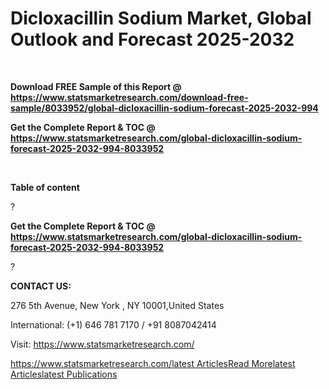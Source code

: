 <h1>Dicloxacillin Sodium Market, Global Outlook and Forecast 2025-2032</h1><br/><p><strong>Download FREE Sample of this Report @ <a href="https://www.statsmarketresearch.com/download-free-sample/8033952/global-dicloxacillin-sodium-forecast-2025-2032-994">https://www.statsmarketresearch.com/download-free-sample/8033952/global-dicloxacillin-sodium-forecast-2025-2032-994</a></strong></p>
 
 
 
 <div><b>Get the Complete Report & TOC @ <a href="https://www.statsmarketresearch.com/global-dicloxacillin-sodium-forecast-2025-2032-994-8033952">https://www.statsmarketresearch.com/global-dicloxacillin-sodium-forecast-2025-2032-994-8033952</a></b></div>
 
 
 
 <p><br />
 
 <b>Table of content</b></p>
 
 
 
 <p>? </p>
 
 
 
 <div><b>Get the Complete Report & TOC @ <a href="https://www.statsmarketresearch.com/global-dicloxacillin-sodium-forecast-2025-2032-994-8033952">https://www.statsmarketresearch.com/global-dicloxacillin-sodium-forecast-2025-2032-994-8033952</a></b></div>
 
 
 
 <p>? </p>
 
 
 
 <p><b>CONTACT US:</b><br />
 
 276 5th Avenue, New York , NY 10001,United States<br />
 
 International: (+1) 646 781 7170 / +91 8087042414<br />
 
 Visit: <a href="https://www.statsmarketresearch.com/">https://www.statsmarketresearch.com/</a><br />
 
 <a href="https://gyeongbokgung.com">https://www.statsmarketresearch.com/</a><a href="https://hallyeomaritime.com">latest Articles</a><a href="https://jingwansa.com">Read More</a><a href="https://nguoiviet.jp/">latest Articles</a><a href="https://www.intelmarketresearch.com/">latest Publications</a></p>